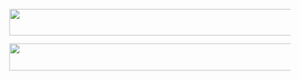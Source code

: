 <p align="center"><a href="https://heroku.com/deploy?template=https://github.com/DOSTIBOTS/VENOM-USIC](https://dashboard.heroku.com/new?template=https://github.com/DOSTIBOTS/VENOM-MUSIC)"> <img src="https://img.shields.io/badge/Deploy%20To%20Heroku-red?style=for-the-badge&logo=heroku" width="520" height="48.45"/></a></p>



<p align="center"><a href="https://t.me/agora_ssgenbot?template=https://t.me/agora_ssgenbot](https://t.me/agora_ssgenbot?template=https://t.me/agora_ssgenbot)"> <img src="https://img.shields.io/badge/STRING%20GENERATOR%20BOT-purple?style=for-the-badge&logo=heroku" width="520" height="48.45"/></a></p>



